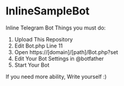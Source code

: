 # InlineSampleBot
Inline Telegram Bot
Things you must do:
1. Upload This Repository
2. Edit Bot.php Line 11
3. Open https://[domain]/[path]/Bot.php?set
4. Edit Your Bot Settings in @botfather
5. Start Your Bot

If you need more ability, Write yourself :)

